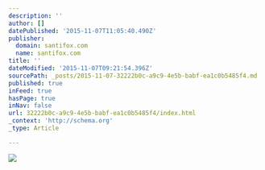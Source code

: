 ```yaml
---
description: ''
author: []
datePublished: '2015-11-07T11:05:40.490Z'
publisher:
  domain: santifox.com
  name: santifox.com
title: ''
dateModified: '2015-11-07T09:21:54.396Z'
sourcePath: _posts/2015-11-07-32222b0c-a9c9-4e5b-babf-ea1c0b5485f4.md
published: true
inFeed: true
hasPage: true
inNav: false
url: 32222b0c-a9c9-4e5b-babf-ea1c0b5485f4/index.html
_context: 'http://schema.org'
_type: Article

---
```

![](http://payload226.cargocollective.com/1/0/3626/6834366/portraits-v1-1.jpg)